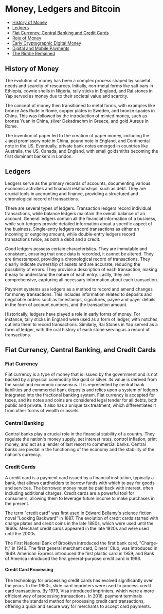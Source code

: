 # Money, Ledgers and Bitcoin
- [History of Money](#history-of-money)
- [Ledgers](#ledgers)
- [Fiat Currency, Central Banking and Credit Cards](#fiat-currency-central-banking-and-credit-cards)
- [Role of Money](#role-of-money)
- [Early Cryptographic Digital Money](#early-cryptographic-digital-money)
- [Digital and Mobile Payments](#digital-and-mobile-payments)
- [The Riddle Remained](#the-riddle-remained)

## History of Money
The evolution of money has been a complex process shaped by societal needs and scarcity of resources. Initially, non-metal forms like salt bars in Ethiopia, cowrie shells in Nigeria, tally sticks in England, and Rai stones in Yap served as money due to their societal value and scarcity.

The concept of money then transitioned to metal forms, with examples like bronze Aes Rude in Rome, copper plates in Sweden, and bronze spades in China. This was followed by the introduction of minted money, such as bronze Yuan in China, silver Dekadrachm in Greece, and gold Aureus in Rome.

The invention of paper led to the creation of paper money, including the Jiaozi promissory note in China, pound note in England, and Continental note in the US. Eventually, private bank notes emerged in countries like Australia, the US, Canada, and England, with small goldsmiths becoming the first dominant bankers in London.
<!-- 
A question that arises from this history is whether money originated from the practice of barter or from the concept of ledgers and credit.

A ledger is basically a way to record economic activity or social relationships or financial relationships. -->

## Ledgers
Ledgers serve as the primary records of accounts, documenting various economic activities and financial relationships, such as debt. They are crucial tools in accounting and finance, providing a structured and chronological record of transactions.

There are several types of ledgers. Transaction ledgers record individual transactions, while balance ledgers maintain the overall balance of an account. General ledgers contain all the financial information of a business, while sub-ledgers provide detailed information about a specific aspect of the business. Single-entry ledgers record transactions as either an incoming or outgoing amount, while double-entry ledgers record transactions twice, as both a debit and a credit.

Good ledgers possess certain characteristics. They are immutable and consistent, ensuring that once data is recorded, it cannot be altered. They are timestamped, providing a chronological record of transactions. They clearly indicate ownership of assets and are accurate, reducing the possibility of errors. They provide a description of each transaction, making it easy to understand the nature of each entry. Lastly, they are comprehensive, capturing all necessary information about each transaction.

Payment systems use ledgers as a method to record and amend changes for money transactions. This includes information related to deposits and negotiable orders such as timestamps, signatures, payee and payer details in the form of account numbers, and the transaction amount.

Historically, ledgers have played a role in early forms of money. For instance, tally sticks in England were used as a form of ledger, with notches cut into them to record transactions. Similarly, Rai Stones in Yap served as a form of ledger, with the oral history of each stone serving as a record of transactions.

## Fiat Currency, Central Banking, and Credit Cards

### Fiat Currency
Fiat currency is a type of money that is issued by the government and is not backed by a physical commodity like gold or silver. Its value is derived from the social and economic consensus. It is represented by central bank liabilities and commercial bank deposits and relies upon a system of ledgers integrated into the fractional banking system. Fiat currency is accepted for taxes, and its notes and coins are considered legal tender for all debts, both public and private. It also has a unique tax treatment, which differentiates it from other forms of wealth or assets.

### Central Banking
Central banks play a crucial role in the financial stability of a country. They regulate the nation's money supply, set interest rates, control inflation, print money, and act as a lender of last resort to commercial banks. Central banks are pivotal in the functioning of the economy and the stability of the nation's currency.

### Credit Cards
A credit card is a payment card issued by a financial institution, typically a bank, that allows cardholders to borrow funds with which to pay for goods and services. The borrowed money must be paid back with interest, often including additional charges. Credit cards are a powerful tool for consumers, allowing them to leverage future income to make purchases in the present.

The term "credit card" was first used in Edward Bellamy's science fiction novel "Looking Backward" in 1887. The evolution of credit cards started with charge plates and credit coins in the late 1880s, which were used until the 1960s. Merchant credit cards appeared in the late 1920s and were used until the 2000s.

The First National Bank of Brooklyn introduced the first bank card, "Charge-It," in 1946. The first general merchant card, Diners' Club, was introduced in 1949. American Express introduced the first plastic card in 1959, and Bank of America introduced the first general-purpose credit card in 1966.
#### Credit Card Processing
The technology for processing credit cards has evolved significantly over the years. In the 1950s, slide card imprinters were used to process credit card transactions. By 1979, Visa introduced imprinters, which were a more efficient way of processing transactions. In 2018, payment terminals became the standard method for processing credit card transactions, offering a quick and secure way for merchants to accept card payments.

